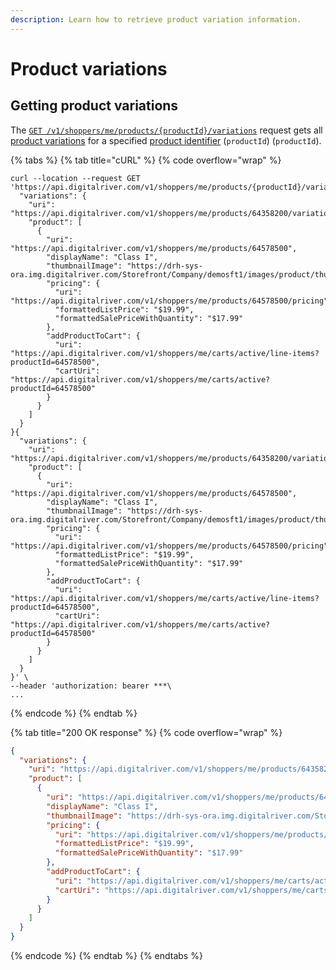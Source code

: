 ```yaml
---
description: Learn how to retrieve product variation information.
---
```


# Product variations

## Getting product variations

The [`GET /v1/shoppers/me/products/{productId}/variations`](https://www.digitalriver.com/docs/commerce-shopper-api/#tag/Product-Variations) request gets all [product variations](../../general-resources/admin-apis-reference/products.md#product-variations) for a specified [product identifier](../../general-resources/common-shoppers-and-admin-apis-reference/product-identifier.md) (`productId`) (`productId`).

{% tabs %}
{% tab title="cURL" %}
{% code overflow="wrap" %}
```http
curl --location --request GET 'https://api.digitalriver.com/v1/shoppers/me/products/{productId}/variations{
  "variations": {
    "uri": "https://api.digitalriver.com/v1/shoppers/me/products/64358200/variations",
    "product": [
      {
        "uri": "https://api.digitalriver.com/v1/shoppers/me/products/64578500",
        "displayName": "Class I",
        "thumbnailImage": "https://drh-sys-ora.img.digitalriver.com/Storefront/Company/demosft1/images/product/thumbnail/classIThumb.jpg",
        "pricing": {
          "uri": "https://api.digitalriver.com/v1/shoppers/me/products/64578500/pricing",
          "formattedListPrice": "$19.99",
          "formattedSalePriceWithQuantity": "$17.99"
        },
        "addProductToCart": {
          "uri": "https://api.digitalriver.com/v1/shoppers/me/carts/active/line-items?productId=64578500",
          "cartUri": "https://api.digitalriver.com/v1/shoppers/me/carts/active?productId=64578500"
        }
      }
    ]
  }
}{
  "variations": {
    "uri": "https://api.digitalriver.com/v1/shoppers/me/products/64358200/variations",
    "product": [
      {
        "uri": "https://api.digitalriver.com/v1/shoppers/me/products/64578500",
        "displayName": "Class I",
        "thumbnailImage": "https://drh-sys-ora.img.digitalriver.com/Storefront/Company/demosft1/images/product/thumbnail/classIThumb.jpg",
        "pricing": {
          "uri": "https://api.digitalriver.com/v1/shoppers/me/products/64578500/pricing",
          "formattedListPrice": "$19.99",
          "formattedSalePriceWithQuantity": "$17.99"
        },
        "addProductToCart": {
          "uri": "https://api.digitalriver.com/v1/shoppers/me/carts/active/line-items?productId=64578500",
          "cartUri": "https://api.digitalriver.com/v1/shoppers/me/carts/active?productId=64578500"
        }
      }
    ]
  }
}' \
--header 'authorization: bearer ***\
...
```
{% endcode %}
{% endtab %}

{% tab title="200 OK response" %}
{% code overflow="wrap" %}
```json
{
  "variations": {
    "uri": "https://api.digitalriver.com/v1/shoppers/me/products/64358200/variations",
    "product": [
      {
        "uri": "https://api.digitalriver.com/v1/shoppers/me/products/64578500",
        "displayName": "Class I",
        "thumbnailImage": "https://drh-sys-ora.img.digitalriver.com/Storefront/Company/demosft1/images/product/thumbnail/classIThumb.jpg",
        "pricing": {
          "uri": "https://api.digitalriver.com/v1/shoppers/me/products/64578500/pricing",
          "formattedListPrice": "$19.99",
          "formattedSalePriceWithQuantity": "$17.99"
        },
        "addProductToCart": {
          "uri": "https://api.digitalriver.com/v1/shoppers/me/carts/active/line-items?productId=64578500",
          "cartUri": "https://api.digitalriver.com/v1/shoppers/me/carts/active?productId=64578500"
        }
      }
    ]
  }
}
```
{% endcode %}
{% endtab %}
{% endtabs %}
